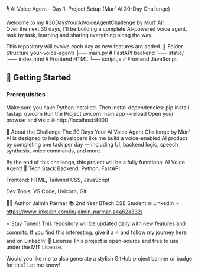 🎙️ AI Voice Agent – Day 1: Project Setup (Murf AI 30-Day Challenge)

Welcome to my #30DaysYourAIVoiceAgentChallenge by [Murf AI](https://murf.ai)!  
Over the next 30 days, I'll be building a complete AI-powered voice agent, task by task, learning and sharing everything along the way.

This repository will evolve each day as new features are added.
 📁 Folder Structure
your-voice-agent/
├── main.py # FastAPI backend
└── static/
├── index.html # Frontend HTML
└── script.js # Frontend JavaScript

## 🚀 Getting Started

### Prerequisites

Make sure you have Python installed. Then install dependencies: pip install fastapi uvicorn
Run the Project
uvicorn main:app --reload
Open your browser and visit:
🌐 http://localhost:8000

🧠 About the Challenge
The 30 Days Your AI Voice Agent Challenge by Murf AI is designed to help developers like me build a voice-enabled AI product by completing one task per day — including UI, backend logic, speech synthesis, voice commands, and more.

By the end of this challenge, this project will be a fully functional AI Voice Agent!
📌 Tech Stack
Backend: Python, FastAPI

Frontend: HTML, Tailwind CSS, JavaScript

Dev Tools: VS Code, Uvicorn, Git

👨‍💻 Author
Jaimin Parmar
📚 2nd Year BTech CSE Student
🌐 LinkedIn :- https://www.linkedin.com/in/jaimin-parmar-a4a62a332/

⭐ Stay Tuned!
This repository will be updated daily with new features and commits.
If you find this interesting, give it a ⭐ and follow my journey here and on LinkedIn!
🏁 License
This project is open-source and free to use under the MIT License.

Would you like me to also generate a stylish GitHub project banner or badge for this? Let me know!

